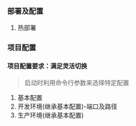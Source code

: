 

### 部署及配置
1. 热部署

### 项目配置

#### 项目配置要求：满足灵活切换
> 启动时利用命令行参数来选择特定配置
1. 基本配置
2. 开发环境(继承基本配置)-端口及路径
3. 生产环境(继承基本配置)


